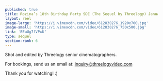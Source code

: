 ```yaml
---
published: true
title: Rozina’s 18th Birthday Party SDE (The Sequel by Threelogy) January 2017
layout: reel
image-large: 'https://i.vimeocdn.com/video/612830276_1920x700.jpg'
image-small: 'https://i.vimeocdn.com/video/612830276_750x500.jpg'
link: 'EEuUg7fVPxU'
type: sequel
section-rank: 6
---
```

Shot and edited by Threelogy senior cinematographers.

For bookings, send us an email at: inquiry@threelogyvideo.com

Thank you for watching! :)
